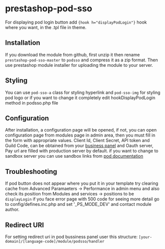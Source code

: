 # prestashop-pod-sso
For displaying pod login button add `{hook h="displayPodLogin"}` hook where you want, in the .tpl file in theme.

## Installation
If you download the module from github, first unzip it then rename `prestashop-pod-sso-master` to `podsso` and compress it as a zip format. Then use prestashop module installer for uploading the module to your server. 
## Styling
You can use `pod-sso-a` class for styling hyperlink and `pod-sso-img` for styling pod logo
or if you want to change it completely edit hookDisplayPodLogin method in podsso.php file

## Configuration
After installation, a configuration page will be opened, if not, you can open configuration page from modules page in admin area, then you must fill in the form with appropriate values. Client Id, Client Secret, API token and Guild Code, can be obtained from your [business panel](http://services.pod.land/) and Oauth server, Pay url are filled with production server by default. if you want to change to sandbox server you can use sandbox links from [pod documentation](http://docs.pod.land/v1.0.8.0/Developer/Introduction/327/Urls)

## Troubleshooting
If pod button does not appear where you put it in your template try clearing cache from Advanced Paramaeters -> Performance in admin menu and also check its position from Modules and services -> positions to be `displayLogin`
if you face error page with 500 code for seeing more detail go to config/defines.inc.php and set '_PS_MODE_DEV' and contact module author. 
## Redirect URI
For setting redirect uri in pod bussiness panel user this structure: `[your-domain]/[language-code]/module/podsso/handler`
